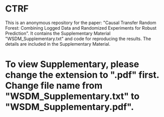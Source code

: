 # CTRF
This is an anonymous repository for the paper: "Causal Transfer Random Forest: Combining Logged Data and Randomized Experiments for Robust Prediction". It contains the Supplementary Material "WSDM_Supplementary.txt" and code for reproducing the results. The details are included in the Supplementary Material. 

# To view Supplementary, please change the extension to ".pdf" first. Change file name from "WSDM_Supplementary.txt" to "WSDM_Supplementary.pdf".
